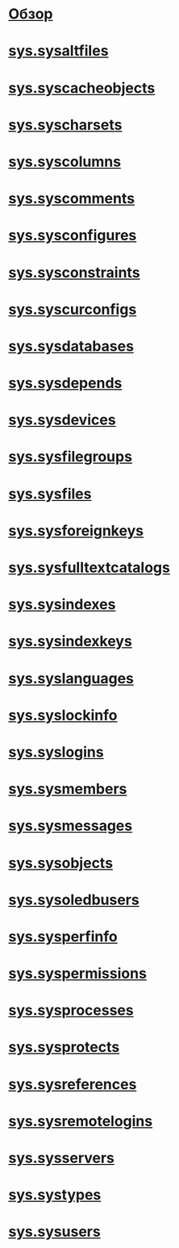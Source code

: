 # [Обзор](system-compatibility-views-transact-sql.md)  
# [sys.sysaltfiles](sys-sysaltfiles-transact-sql.md)  
# [sys.syscacheobjects](sys-syscacheobjects-transact-sql.md)  
# [sys.syscharsets](sys-syscharsets-transact-sql.md)  
# [sys.syscolumns](sys-syscolumns-transact-sql.md)  
# [sys.syscomments](sys-syscomments-transact-sql.md)  
# [sys.sysconfigures](sys-sysconfigures-transact-sql.md)  
# [sys.sysconstraints](sys-sysconstraints-transact-sql.md)  
# [sys.syscurconfigs](sys-syscurconfigs-transact-sql.md)  
# [sys.sysdatabases](sys-sysdatabases-transact-sql.md)  
# [sys.sysdepends](sys-sysdepends-transact-sql.md)  
# [sys.sysdevices](sys-sysdevices-transact-sql.md)  
# [sys.sysfilegroups](sys-sysfilegroups-transact-sql.md)  
# [sys.sysfiles](sys-sysfiles-transact-sql.md)  
# [sys.sysforeignkeys](sys-sysforeignkeys-transact-sql.md)  
# [sys.sysfulltextcatalogs](sys-sysfulltextcatalogs-transact-sql.md)  
# [sys.sysindexes](sys-sysindexes-transact-sql.md)  
# [sys.sysindexkeys](sys-sysindexkeys-transact-sql.md)  
# [sys.syslanguages](sys-syslanguages-transact-sql.md)  
# [sys.syslockinfo](sys-syslockinfo-transact-sql.md)  
# [sys.syslogins](sys-syslogins-transact-sql.md)  
# [sys.sysmembers](sys-sysmembers-transact-sql.md)  
# [sys.sysmessages](sys-sysmessages-transact-sql.md)  
# [sys.sysobjects](sys-sysobjects-transact-sql.md)  
# [sys.sysoledbusers](sys-sysoledbusers-transact-sql.md)  
# [sys.sysperfinfo](sys-sysperfinfo-transact-sql.md)  
# [sys.syspermissions](sys-syspermissions-transact-sql.md)  
# [sys.sysprocesses](sys-sysprocesses-transact-sql.md)  
# [sys.sysprotects](sys-sysprotects-transact-sql.md)  
# [sys.sysreferences](sys-sysreferences-transact-sql.md)  
# [sys.sysremotelogins](sys-sysremotelogins-transact-sql.md)  
# [sys.sysservers](sys-sysservers-transact-sql.md)  
# [sys.systypes](sys-systypes-transact-sql.md)  
# [sys.sysusers](sys-sysusers-transact-sql.md)  
